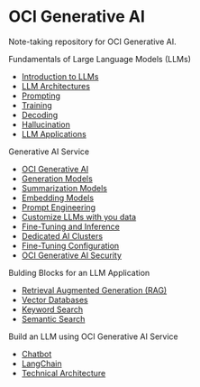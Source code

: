 # OCI Generative AI

Note-taking repository for OCI Generative AI.

Fundamentals of Large Language Models (LLMs)

- [Introduction to LLMs](./docs/llms.md)
- [LLM Architectures](./docs/llm_architectures.md)
- [Prompting](./docs/prompting.md)
- [Training](./docs/training.md)
- [Decoding](./docs/decoding.md)
- [Hallucination](./docs/hallucination.md)
- [LLM Applications](./docs/llm_applications.md)

Generative AI Service

- [OCI Generative AI](./docs/oci_generative_ai.md)
- [Generation Models](./docs/generation_models.md)
- [Summarization Models](./docs/summarization_models.md)
- [Embedding Models](./docs/embedding_models.md)
- [Prompt Engineering](./docs/prompt_engineering.md)
- [Customize LLMs with you data](./docs/customize_llms.md)
- [Fine-Tuning and Inference](./docs/fine_tuning_and_inference.md)
- [Dedicated AI Clusters](./docs/dedicated_ai_clusters.md)
- [Fine-Tuning Configuration](./docs/fine_tuning_configuration.md)
- [OCI Generative AI Security](./docs/oci_generative_ai_security.md)

Bulding Blocks for an LLM Application

- [Retrieval Augmented Generation (RAG)](./docs/rag.md)
- [Vector Databases](./docs/vector_databases.md)
- [Keyword Search](./docs/keyword_search.md)
- [Semantic Search](./docs/semantic_search.md)

Build an LLM using OCI Generative AI Service

- [Chatbot](./docs/chatbot.md)
- [LangChain](./docs/langchain.md)
- [Technical Architecture](./docs/technical_architecture)


